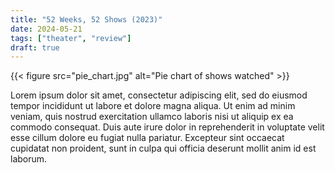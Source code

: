 ```yaml
---
title: "52 Weeks, 52 Shows (2023)"
date: 2024-05-21
tags: ["theater", "review"]
draft: true
---
```


{{< figure src="pie_chart.jpg" alt="Pie chart of shows watched" >}}

Lorem ipsum dolor sit amet, consectetur adipiscing elit, sed do eiusmod tempor incididunt ut labore et dolore magna aliqua. Ut enim ad minim veniam, quis nostrud exercitation ullamco laboris nisi ut aliquip ex ea commodo consequat. Duis aute irure dolor in reprehenderit in voluptate velit esse cillum dolore eu fugiat nulla pariatur. Excepteur sint occaecat cupidatat non proident, sunt in culpa qui officia deserunt mollit anim id est laborum.

